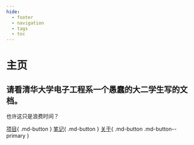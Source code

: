 ```yaml
---
hide:
  - footer
  - navigation
  - tags
  - toc
---
```


# 主页

## 请看清华大学电子工程系一个愚蠢的大二学生写的文档。

也许这只是浪费时间？

[项目](projects/index.md){ .md-button }
[笔记](notes/index.md){ .md-button }
[关于](about/index.md){ .md-button .md-button--primary }